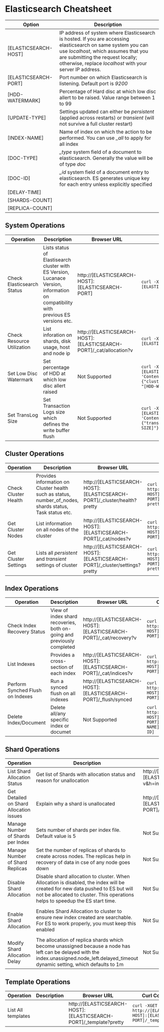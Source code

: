 # Elasticsearch Cheatsheet

| Option | Description |
|--------|-------------|
| [ELASTICSEARCH-HOST] | IP address of system where Elasticsearch is hosted. If you are accessing elasticsearch on same system you can use *localhost*, which assumes that you are submitting the request locally; otherwise, replace *localhost* with your server IP address.|
| [ELASTICSEARCH-PORT] | Port number on which Elasticsearch is listening. Default port is *9200* |
| [HDD-WATERMARK] | Percentage of Hard disc at which low disc allert to be raised. Value range between 1 to 99 |
| [UPDATE-TYPE] | Settings updated can either be *persistent* (applied across restarts) or *transient* (will not survive a full cluster restart) |
| [INDEX-NAME] | Name of index on which the action to be performed. You can use *_all* to apply for all index  |
| [DOC-TYPE] | *_type* system field of a document to elasticsearch. Generally the value will be of type *doc* |
| [DOC-ID] | *_id* system field of a document entry to elasticsearch. ES generates unique key for each entry unless explicitly specified |
| [DELAY-TIME] | |
| [SHARDS-COUNT]| |
| [REPLICA-COUNT] | |

## System Operations
| Operation | Description |Browser URL | Curl Command |
| ----------|-------------|------------|--------------|
| Check Elasticsearch Status | Lists status of Elastisearch cluster with ES Version, Lucanace Version, information on compatibility with previous ES versions etc. | http://[ELASTICSEARCH-HOST]:[ELASTICSEARCH-PORT] |``curl -XGET http://[ELASTICSEARCH-HOST]:[ELASTICSEARCH-PORT]``|
| Check Resource Utilization | List inforation on shards, disk usage, host and node ip | http://[ELASTICSEARCH-HOST]:[ELASTICSEARCH-PORT]/_cat/allocation?v |``curl -XGET http://[ELASTICSEARCH-HOST]:[ELASTICSEARCH-PORT]/_cat/allocation?v``|
| Set Low Disc Watermark | Set percentage of HDD at which low disc allert raised | Not Supported |``curl -XPUT http://[ELASTICSEARCH-HOST]:[ELASTICSEARCH-PORT]/_cluster/settings -H 'Content-Type: application/json' -d'{"transient": {"cluster.routing.allocation.disk.watermark.low": "[HDD-WATERMARK]%"}}'``|
|Set TransLog Size |Set Transaction Logs size which defines the write buffer flush |Not Supported|``curl -XPUT http://[ELASTICSEARCH-HOST]:[ELASTICSEARCH-PORT]/[INDEX-NAME]/_settings -H 'Content-Type: application/json' -d '{ "index": {"translog.flush_threshold_size": "[TRANSLOG-SIZE]"}}'``|

## Cluster Operations
| Operation | Description |Browser URL | Curl Command |
| ----------|-------------|------------|--------------|
| Check Cluster Health | Provides information on Cluster health such as status, number_of_nodes, shards status, Task status etc. | http://[ELASTICSEARCH-HOST]:[ELASTICSEARCH-PORT]/_cluster/health?pretty |``curl -XGET http://[ELASTICSEARCH-HOST]:[ELASTICSEARCH-PORT]/_cluster/health?pretty``|
| Get Cluster Nodes | List information on all nodes of the cluster | http://[ELASTICSEARCH-HOST]:[ELASTICSEARCH-PORT]/_cat/nodes?v |``curl XGET http://[ELASTICSEARCH-HOST]:[ELASTICSEARCH-PORT]/_cat/nodes?v``|
| Get Cluster Settings | Lists all *persistent* and *transient* settings of cluster | http://[ELASTICSEARCH-HOST]:[ELASTICSEARCH-PORT]/_cluster/settings?pretty |``curl -XGET http://[ELASTICSEARCH-HOST]:[ELASTICSEARCH-PORT]/_cluster/settings?pretty``|

## Index Operations
| Operation | Description |Browser URL | Curl Command |
| ----------|-------------|------------|--------------|
| Check Index Recovery Status | View of index shard recoveries, both on-going and previously completed| http://[ELASTICSEARCH-HOST]:[ELASTICSEARCH-PORT]/_cat/recovery?v |``curl -XGET http://[ELASTICSEARCH-HOST]:[ELASTICSEARCH-PORT]/_cat/recovery?v``||
| List Indexes | Provides a cross-section of each index | http://[ELASTICSEARCH-HOST]:[ELASTICSEARCH-PORT]/_cat/indices?v |``curl -XGET http://[ELASTICSEARCH-HOST]:[ELASTICSEARCH-PORT]/_cat/indices?v``|
| Perform Synched Flush on Indexes |Run a synced flush on all indexes| http://[ELASTICSEARCH-HOST]:[ELASTICSEARCH-PORT]/_flush/synced |``curl -XPOST http://[ELASTICSEARCH-HOST]:[ELASTICSEARCH-PORT]/_flush/synced``|
| Delete Index/Document |Delete all/any specific index or documet| Not Supported |``curl -XDELETE  http://[ELASTICSEARCH-HOST]:[ELASTICSEARCH-PORT]/[INDEX-NAME]/[DOC-TYPE]/[DOC-ID]``|

## Shard Operations
| Operation | Description |Browser URL | Curl Command |
| ----------|-------------|------------|--------------|
| List Shard Allocation Status |Get list of Shards with allocation status and reason for unallocation| http://[ELASTICSEARCH-HOST]:[ELASTICSEARCH-PORT]/_cat/shards?v&h=index,shard,prirep,state,unassigned.reason |``curl -XGET http://[ELASTICSEARCH-HOST]:[ELASTICSEARCH-PORT]/_cat/shards?v&h=index,shard,prirep,state,unassigned.reason``|
| Get Detailed on Shard Allocation issues |Explain why a shard is unallocated| http://[ELASTICSEARCH-HOST]:[ELASTICSEARCH-PORT]/_cluster/allocation/explain?pretty |``curl -XGET http://[ELASTICSEARCH-HOST]:[ELASTICSEARCH-PORT]/_cluster/allocation/explain?pretty``|
| Manage Number of Shards per Index |Sets number of shards per index file. Default value is 5 |Not Supported|``curl -XPUT http://[ELASTICSEARCH-HOST]:[ELASTICSEARCH-PORT]/[INDEX-NAME]/_settings -H 'Content-Type: application/json' -d '{"number_of_shards": [SHARDS-COUNT]}'``|
| Manage Number of Shard Replicas |Set the number of replicas of shards to create across nodes. The replicas help in recovery of data in cse of any node goes down |Not Supported|``curl -XPUT http://[ELASTICSEARCH-HOST]:[ELASTICSEARCH-PORT]/[INDEX-NAME]/_settings -H 'Content-Type: application/json' -d '{"number_of_replicas": [REPLICA-COUNT]}'``|
| Disable Shard Allocation | Disable shard allocation to cluster. When Allocation is disabled, the index will be created for new data pushed to ES but will not be allocated to cluster. This operations helps to speedup the ES start time.|Not Supported|``curl -XPUT http://[ELASTICSEARCH-HOST]:[ELASTICSEARCH-PORT]/_cluster/settings -H 'Content-Type: application/json' -d '{ "[UPDATE-TYPE]": {"cluster.routing.allocation.enable": "none"}}'``|
| Enable Shard Allocation | Enables Shard Allocation to cluster to ensure new index created are searchable. For ES to work properly, you must keep this enabled|Not Supported|``curl -XPUT http://[ELASTICSEARCH-HOST]:[ELASTICSEARCH-PORT]/_cluster/settings -H 'Content-Type: application/json' -d '{ "[UPDATE-TYPE]": {"cluster.routing.allocation.enable": "primaries"}}'``|
| Modify Shard Allocation Delay |The allocation of replica shards which become unassigned because a node has left can be delayed with the index.unassigned.node_left.delayed_timeout dynamic setting, which defaults to 1m|Not Supported|``curl -XPUT http://[ELASTICSEARCH-HOST]:[ELASTICSEARCH-PORT]/[INDEX-NAME]/_settings' -H 'Content-Type: application/json' -d '{"settings": {"index.unassigned.node_left.delayed_timeout": "[DELAY-TIME]s"}}'``|

## Template Operations
| Operation | Description |Browser URL | Curl Command |
| ----------|-------------|------------|--------------|
| List All templates ||http://[ELASTICSEARCH-HOST]:[ELASTICSEARCH-PORT]/_template?pretty|``curl -XGET http://[ELASTICSEARCH-HOST]:[ELASTICSEARCH-PORT]/_template?pretty``|
